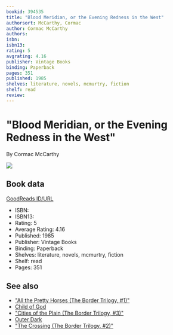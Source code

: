 ```yaml
---
bookid: 394535
title: "Blood Meridian, or the Evening Redness in the West"
authorsort: McCarthy, Cormac
author: Cormac McCarthy
authors: 
isbn: 
isbn13: 
rating: 5
avgrating: 4.16
publisher: Vintage Books
binding: Paperback
pages: 351
published: 1985
shelves: literature, novels, mcmurtry, fiction
shelf: read
review: 
---
```


# "Blood Meridian, or the Evening Redness in the West"

By Cormac McCarthy

![](../../1453995760l/394535._SY475_.jpg)

## Book data

[GoodReads ID/URL](https://www.goodreads.com/book/show/394535)

- ISBN: 
- ISBN13: 
- Rating: 5
- Average Rating: 4.16
- Published: 1985
- Publisher: Vintage Books
- Binding: Paperback
- Shelves: literature, novels, mcmurtry, fiction
- Shelf: read
- Pages: 351


## See also

- ["All the Pretty Horses (The Border Trilogy, #1)"](All_the_Pretty_Horses_The_Border_Trilogy__1.md)
- [Child of God](Child_of_God.md)
- ["Cities of the Plain (The Border Trilogy, #3)"](Cities_of_the_Plain_The_Border_Trilogy__3.md)
- [Outer Dark](Outer_Dark.md)
- ["The Crossing (The Border Trilogy, #2)"](The_Crossing_The_Border_Trilogy__2.md)
